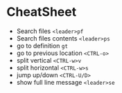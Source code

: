 # CheatSheet

* Search files ``` <leader>pf ```
* Search files contents ``` <leader>ps ```
* go to definition ``` gt ```
* go to previous location ``` <CTRL-o> ```
* split vertical ``` <CTRL-w>v ```
* split horizontal ``` <CTRL-w>s ```
* jump up/down ``` <CTRL-U/D> ```
* show full line message ``` <leader>se ```
